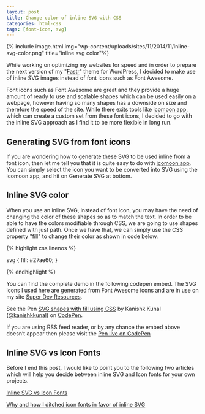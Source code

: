 ```yaml
---
layout: post
title: Change color of inline SVG with CSS
categories: html-css
tags: [font-icon, svg]
---
```


{% include image.html img="wp-content/uploads/sites/11/2014/11/inline-svg-color.png" title="inline svg color"%}

While working on optimizing my websites for speed and in order to prepare the next version of my "<a href="http://themes.kanishkkunal.in/fastr/" target="_blank">Fastr</a>" theme for WordPress, I decided to make use of inline SVG images instead of font icons such as Font Awesome.

Font icons such as Font Awesome are great and they provide a huge amount of ready to use and scalable shapes which can be used easily on a webpage, however having so many shapes has a downside on size and therefore the speed of the site. While there exits tools like <a href="https://icomoon.io/app" target="_blank">icomoon app</a>, which can create a custom set from these font icons, I decided to go with the inline SVG approach as I find it to be more flexible in long run.

<h2>Generating SVG from font icons</h2>

If you are wondering how to generate these SVG to be used inline from a font icon, then let me tell you that it is quite easy to do with <a href="https://icomoon.io/app" target="_blank">icomoon app</a>. You can simply select the icon you want to be converted into SVG using the icomoon app, and hit on Generate SVG at bottom.
<h2>Inline SVG color</h2>
When you use an inline SVG, instead of font icon, you may have the need of changing the color of these shapes so as to match the text. In order to be able to have the colors modifiable through CSS, we are going to use shapes defined with just path. Once we have that, we can simply use the CSS property "fill" to change their color as shown in code below.

{% highlight css linenos %}

svg {
    fill: #27ae60;
}

{% endhighlight %}

You can find the complete demo in the following codepen embed. The SVG icons I used here are generated from Font Awesome icons and are in use on my site <a href="http://superdevresources.com/" target="_blank">Super Dev Resources</a>.

<div class="embed">
<p class="codepen" data-height="268" data-theme-id="0" data-slug-hash="LEPJda" data-default-tab="result" data-user="kanishkkunal">See the Pen <a href="http://codepen.io/kanishkkunal/pen/LEPJda/">SVG shapes with fill using CSS</a> by Kanishk Kunal (<a href="http://codepen.io/kanishkkunal">@kanishkkunal</a>) on <a href="http://codepen.io">CodePen</a>.</p>
<script src="//assets.codepen.io/assets/embed/ei.js" async=""></script>
</div>

If you are using RSS feed reader, or by any chance the embed above doesn’t appear then please visit the <a href="http://codepen.io/kanishkkunal/pen/LEPJda" target="_blank">Pen live on CodePen</a>

<h2>Inline SVG vs Icon Fonts</h2>

Before I end this post, I would like to point you to the following two articles which will help you decide between inline SVG and Icon fonts for your own projects.

<a href="http://css-tricks.com/icon-fonts-vs-svg/" target="_blank">Inline SVG vs Icon Fonts</a>

<a href="http://mir.aculo.us/2014/10/31/icon-fonts-vs-inline-svg/" target="_blank">Why and how I ditched icon fonts in favor of inline SVG</a>
